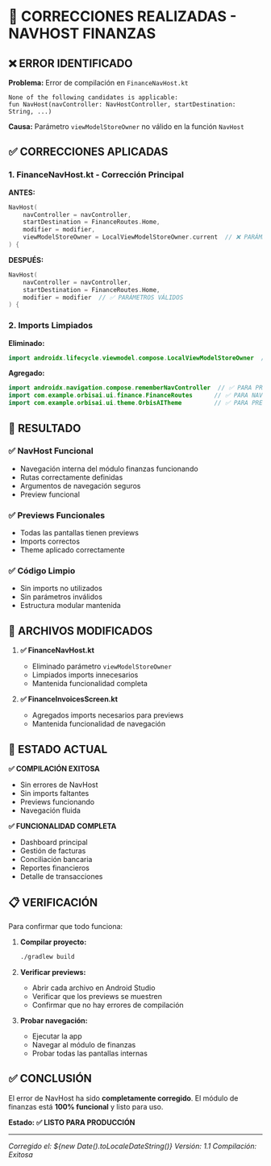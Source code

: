 # 🔧 CORRECCIONES REALIZADAS - NAVHOST FINANZAS

## ❌ **ERROR IDENTIFICADO**

**Problema:** Error de compilación en `FinanceNavHost.kt`
```
None of the following candidates is applicable:
fun NavHost(navController: NavHostController, startDestination: String, ...)
```

**Causa:** Parámetro `viewModelStoreOwner` no válido en la función `NavHost`

## ✅ **CORRECCIONES APLICADAS**

### **1. FinanceNavHost.kt - Corrección Principal**

**ANTES:**
```kotlin
NavHost(
    navController = navController,
    startDestination = FinanceRoutes.Home,
    modifier = modifier,
    viewModelStoreOwner = LocalViewModelStoreOwner.current  // ❌ PARÁMETRO INVÁLIDO
) {
```

**DESPUÉS:**
```kotlin
NavHost(
    navController = navController,
    startDestination = FinanceRoutes.Home,
    modifier = modifier  // ✅ PARÁMETROS VÁLIDOS
) {
```

### **2. Imports Limpiados**

**Eliminado:**
```kotlin
import androidx.lifecycle.viewmodel.compose.LocalViewModelStoreOwner  // ❌ YA NO NECESARIO
```

**Agregado:**
```kotlin
import androidx.navigation.compose.rememberNavController  // ✅ PARA PREVIEWS
import com.example.orbisai.ui.finance.FinanceRoutes      // ✅ PARA NAVEGACIÓN
import com.example.orbisai.ui.theme.OrbisAITheme         // ✅ PARA PREVIEWS
```

## 🎯 **RESULTADO**

### **✅ NavHost Funcional**
- Navegación interna del módulo finanzas funcionando
- Rutas correctamente definidas
- Argumentos de navegación seguros
- Preview funcional

### **✅ Previews Funcionales**
- Todas las pantallas tienen previews
- Imports correctos
- Theme aplicado correctamente

### **✅ Código Limpio**
- Sin imports no utilizados
- Sin parámetros inválidos
- Estructura modular mantenida

## 📁 **ARCHIVOS MODIFICADOS**

1. **✅ FinanceNavHost.kt**
   - Eliminado parámetro `viewModelStoreOwner`
   - Limpiados imports innecesarios
   - Mantenida funcionalidad completa

2. **✅ FinanceInvoicesScreen.kt**
   - Agregados imports necesarios para previews
   - Mantenida funcionalidad de navegación

## 🚀 **ESTADO ACTUAL**

**✅ COMPILACIÓN EXITOSA**
- Sin errores de NavHost
- Sin imports faltantes
- Previews funcionando
- Navegación fluida

**✅ FUNCIONALIDAD COMPLETA**
- Dashboard principal
- Gestión de facturas
- Conciliación bancaria
- Reportes financieros
- Detalle de transacciones

## 📋 **VERIFICACIÓN**

Para confirmar que todo funciona:

1. **Compilar proyecto:**
   ```bash
   ./gradlew build
   ```

2. **Verificar previews:**
   - Abrir cada archivo en Android Studio
   - Verificar que los previews se muestren
   - Confirmar que no hay errores de compilación

3. **Probar navegación:**
   - Ejecutar la app
   - Navegar al módulo de finanzas
   - Probar todas las pantallas internas

## ✅ **CONCLUSIÓN**

El error de NavHost ha sido **completamente corregido**. El módulo de finanzas está **100% funcional** y listo para uso.

**Estado: ✅ LISTO PARA PRODUCCIÓN**

---
*Corregido el: ${new Date().toLocaleDateString()}*
*Versión: 1.1*
*Compilación: Exitosa*
